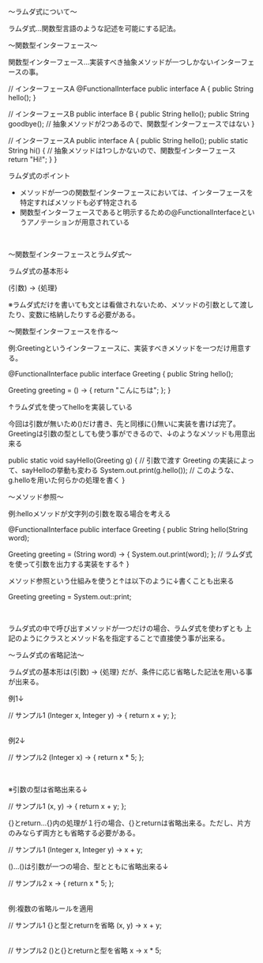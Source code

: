 〜ラムダ式について〜

ラムダ式…関数型言語のような記述を可能にする記法。

〜関数型インターフェース〜

関数型インターフェース…実装すべき抽象メソッドが一つしかないインターフェースの事。<br>

// インターフェースA
@FunctionalInterface
public interface A {
  public String hello();
}

// インターフェースB
public interface B {
  public String hello();
  public String goodbye();  // 抽象メソッドが2つあるので、関数型インターフェースではない
}

// インターフェースA
public interface A {
  public String hello();
  public static String hi() { // 抽象メソッドは1つしかないので、関数型インターフェース
    return "Hi!";
  }
}

ラムダ式のポイント
- メソッドが一つの関数型インターフェースにおいては、インターフェースを特定すればメソッドも必ず特定される
- 関数型インターフェースであると明示するための@FunctionalInterfaceというアノテーションが用意されている

<br>

〜関数型インターフェースとラムダ式〜

ラムダ式の基本形↓

(引数) -> {処理}

※ラムダ式だけを書いても文とは看做されないため、メソッドの引数として渡したり、変数に格納したりする必要がある。<br>

〜関数型インターフェースを作る〜

例:Greetingというインターフェースに、実装すべきメソッドを一つだけ用意する。

@FunctionalInterface
public interface Greeting {
  public String hello();

 Greeting greeting = () -> {
	return "こんにちは";
 };
}

↑ラムダ式を使ってhelloを実装している

今回は引数が無いため()だけ書き、先と同様に{}無いに実装を書けば完了。<br>
Greetingは引数の型としても使う事ができるので、↓のようなメソッドも用意出来る
<br>

public static void sayHello(Greeting g) { // 引数で渡す Greeting の実装によって、sayHelloの挙動も変わる
  System.out.print(g.hello()); // このような、g.helloを用いた何らかの処理を書く
}
<br>

〜メソッド参照〜

例:helloメソッドが文字列の引数を取る場合を考える

@FunctionalInterface
public interface Greeting {
  public String hello(String word);

  Greeting greeting = (String word) -> {
  System.out.print(word);
  };
// ラムダ式を使って引数を出力する実装をする↑
}
<br>

メソッド参照という仕組みを使うと↑は以下のように↓書くことも出来る

Greeting greeting = System.out::print;

<br>

ラムダ式の中で呼び出すメソッドが一つだけの場合、ラムダ式を使わずとも
上記のようにクラスとメソッド名を指定することで直接使う事が出来る。<br>

〜ラムダ式の省略記法〜

ラムダ式の基本形は(引数) -> {処理} だが、条件に応じ省略した記法を用いる事が出来る。

例1↓

// サンプル1
(Integer x, Integer y) -> {
  return x + y;
};

<br>例2↓

// サンプル2
(Integer x) -> {
  return x * 5;
};

<br>

※引数の型は省略出来る↓

// サンプル1
(x, y) -> {
  return x + y;
};

{}とreturn…{}内の処理が１行の場合、{}とreturnは省略出来る。ただし、片方のみならず両方とも省略する必要がある。<br>

// サンプル1
(Integer x, Integer y) -> x + y;

()…()は引数が一つの場合、型とともに省略出来る↓

// サンプル2
x -> {
  return x * 5;
};

<br>
例:複数の省略ルールを適用

// サンプル1 {}と型とreturnを省略
(x, y) -> x + y;

<br>
// サンプル2 ()と{}とreturnと型を省略
x -> x * 5;
